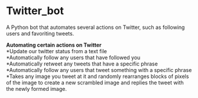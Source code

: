 # Twitter_bot
A Python bot that automates several actions on Twitter, such as following users and favoriting tweets.

**Automating certain actions on Twitter**<br />
*Update our twitter status from a text file<br />
*Automatically follow any users that have followed you<br />
*Automatically retweet any tweets that have a specific phrase<br />
*Automatically follow any users that tweet something with a specific phrase<br />
*Takes any image you tweet at it and randomly rearranges blocks of pixels of the image to create a new scrambled image and replies the tweet with the newly formed image.




